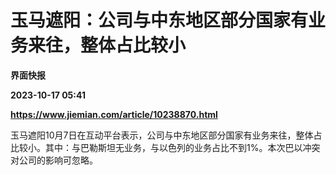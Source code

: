 # 玉马遮阳：公司与中东地区部分国家有业务来往，整体占比较小
**界面快报**

**2023-10-17 05:41**

**https://www.jiemian.com/article/10238870.html**

玉马遮阳10月7日在互动平台表示，公司与中东地区部分国家有业务来往，整体占比较小。其中：与巴勒斯坦无业务，与以色列的业务占比不到1%。本次巴以冲突对公司的影响可忽略。